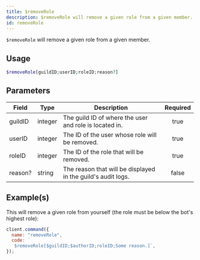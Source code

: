 ```yaml
---
title: $removeRole
description: $removeRole will remove a given role from a given member.
id: removeRole
---
```


`$removeRole` will remove a given role from a given member.

## Usage

```php
$removeRole[guildID;userID;roleID;reason?]
```

## Parameters

| Field   | Type    | Description                                                  | Required |
| ------- | ------- | ------------------------------------------------------------ | :------: |
| guildID | integer | The guild ID of where the user and role is located in.       |   true   |
| userID  | integer | The ID of the user whose role will be removed.               |   true   |
| roleID  | integer | The ID of the role that will be removed.                     |   true   |
| reason? | string  | The reason that will be displayed in the guild's audit logs. |  false   |

## Example(s)

This will remove a given role from yourself (the role must be below the bot's highest role):

```javascript
client.command({
  name: "removeRole",
  code: `
   $removeRole[$guildID;$authorID;roleID;Some reason.]`,
});
```
